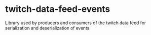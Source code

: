 # twitch-data-feed-events
Library used by producers and consumers of the twitch data feed for serialization and deserialization of events